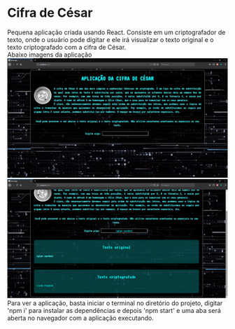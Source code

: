 <h1>Cifra de César</h1>
Pequena aplicação criada usando React. Consiste em um criptografador de texto, onde o usuário pode digitar e ele irá visualizar o texto original e o texto criptografado com a cifra de César.
</br>
Abaixo imagens da aplicação
<img src="./public/img/appImg1.png"/>
<img src="./public/img/appImg2.png"/>
</br>
Para ver a aplicação, basta iniciar o terminal no diretório do projeto, digitar 'npm i' para instalar as dependências e depois 'npm start' e uma aba será aberta no navegador com a aplicação executando.
